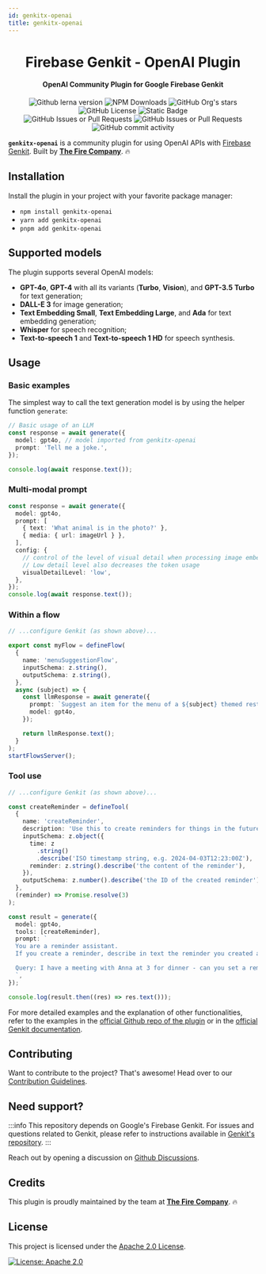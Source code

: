 ```yaml
---
id: genkitx-openai
title: genkitx-openai
---
```


<h1 align="center">
   Firebase Genkit - OpenAI Plugin
</h1>

<h4 align="center">OpenAI Community Plugin for Google Firebase Genkit</h4>

<div align="center">
   <img alt="Github lerna version" src="https://img.shields.io/github/lerna-json/v/TheFireCo/genkit-plugins?label=version"/>
   <img alt="NPM Downloads" src="https://img.shields.io/npm/dw/genkitx-openai"/>
   <img alt="GitHub Org's stars" src="https://img.shields.io/github/stars/TheFireCo?style=social"/>
   <img alt="GitHub License" src="https://img.shields.io/github/license/TheFireCo/genkit-plugins"/>
   <img alt="Static Badge" src="https://img.shields.io/badge/yes-a?label=maintained"/>
</div>

<div align="center">
   <img alt="GitHub Issues or Pull Requests" src="https://img.shields.io/github/issues/TheFireCo/genkit-plugins?color=blue"/>
   <img alt="GitHub Issues or Pull Requests" src="https://img.shields.io/github/issues-pr/TheFireCo/genkit-plugins?color=blue"/>
   <img alt="GitHub commit activity" src="https://img.shields.io/github/commit-activity/m/TheFireCo/genkit-plugins"/>
</div>

**`genkitx-openai`** is a community plugin for using OpenAI APIs with
[Firebase Genkit](https://github.com/firebase/genkit). Built by [**The Fire Company**](https://github.com/TheFireCo). 🔥

## Installation

Install the plugin in your project with your favorite package manager:

- `npm install genkitx-openai`
- `yarn add genkitx-openai`
- `pnpm add genkitx-openai`

## Supported models

The plugin supports several OpenAI models:

- **GPT-4o**, **GPT-4** with all its variants (**Turbo**, **Vision**), and **GPT-3.5 Turbo** for text generation;
- **DALL-E 3** for image generation;
- **Text Embedding Small**, **Text Embedding Large**, and **Ada** for text embedding generation;
- **Whisper** for speech recognition;
- **Text-to-speech 1** and **Text-to-speech 1 HD** for speech synthesis.

## Usage

### Basic examples

The simplest way to call the text generation model is by using the helper function `generate`:

```typescript
// Basic usage of an LLM
const response = await generate({
  model: gpt4o, // model imported from genkitx-openai
  prompt: 'Tell me a joke.',
});

console.log(await response.text());
```

### Multi-modal prompt

```typescript
const response = await generate({
  model: gpt4o,
  prompt: [
    { text: 'What animal is in the photo?' },
    { media: { url: imageUrl } },
  ],
  config: {
    // control of the level of visual detail when processing image embeddings
    // Low detail level also decreases the token usage
    visualDetailLevel: 'low',
  },
});
console.log(await response.text());
```

### Within a flow

```typescript
// ...configure Genkit (as shown above)...

export const myFlow = defineFlow(
  {
    name: 'menuSuggestionFlow',
    inputSchema: z.string(),
    outputSchema: z.string(),
  },
  async (subject) => {
    const llmResponse = await generate({
      prompt: `Suggest an item for the menu of a ${subject} themed restaurant`,
      model: gpt4o,
    });

    return llmResponse.text();
  }
);
startFlowsServer();
```

### Tool use

```typescript
// ...configure Genkit (as shown above)...

const createReminder = defineTool(
  {
    name: 'createReminder',
    description: 'Use this to create reminders for things in the future',
    inputSchema: z.object({
      time: z
        .string()
        .describe('ISO timestamp string, e.g. 2024-04-03T12:23:00Z'),
      reminder: z.string().describe('the content of the reminder'),
    }),
    outputSchema: z.number().describe('the ID of the created reminder'),
  },
  (reminder) => Promise.resolve(3)
);

const result = generate({
  model: gpt4o,
  tools: [createReminder],
  prompt: `
  You are a reminder assistant.
  If you create a reminder, describe in text the reminder you created as a response.

  Query: I have a meeting with Anna at 3 for dinner - can you set a reminder for the time?
  `,
});

console.log(result.then((res) => res.text()));
```

For more detailed examples and the explanation of other functionalities, refer to the examples in the [official Github repo of the plugin](https://github.com/TheFireCo/genkit-plugins/blob/main/examples/README.md) or in the [official Genkit documentation](https://firebase.google.com/docs/genkit/get-started).

## Contributing

Want to contribute to the project? That's awesome! Head over to our [Contribution Guidelines](https://github.com/TheFireCo/genkit-plugins/blob/main/https://github.com/TheFireCo/genkit-plugins/blob/main/CONTRIBUTING.md).

## Need support?

:::info
This repository depends on Google's Firebase Genkit. For issues and questions related to Genkit, please refer to instructions available in [Genkit's repository](https://github.com/firebase/genkit).
:::

Reach out by opening a discussion on [Github Discussions](https://github.com/TheFireCo/genkit-plugins/discussions).

## Credits

This plugin is proudly maintained by the team at [**The Fire Company**](https://github.com/TheFireCo). 🔥

## License

This project is licensed under the [Apache 2.0 License](https://github.com/TheFireCo/genkit-plugins/blob/main/LICENSE).

[![License: Apache 2.0](https://img.shields.io/badge/License-Apache%202%2E0-lightgrey.svg)](https://github.com/TheFireCo/genkit-plugins/blob/main/LICENSE)
